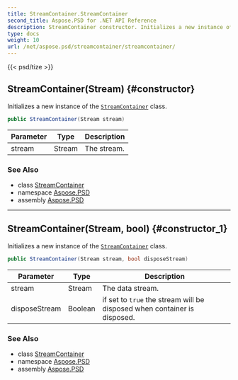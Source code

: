 ```yaml
---
title: StreamContainer.StreamContainer
second_title: Aspose.PSD for .NET API Reference
description: StreamContainer constructor. Initializes a new instance of the StreamContainer class
type: docs
weight: 10
url: /net/aspose.psd/streamcontainer/streamcontainer/
---
```

{{< psd/tize >}}
## StreamContainer(Stream) {#constructor}

Initializes a new instance of the [`StreamContainer`](../) class.

```csharp
public StreamContainer(Stream stream)
```

| Parameter | Type | Description |
| --- | --- | --- |
| stream | Stream | The stream. |

### See Also

* class [StreamContainer](../)
* namespace [Aspose.PSD](../../streamcontainer/)
* assembly [Aspose.PSD](../../../)

---

## StreamContainer(Stream, bool) {#constructor_1}

Initializes a new instance of the [`StreamContainer`](../) class.

```csharp
public StreamContainer(Stream stream, bool disposeStream)
```

| Parameter | Type | Description |
| --- | --- | --- |
| stream | Stream | The data stream. |
| disposeStream | Boolean | if set to `true` the stream will be disposed when container is disposed. |

### See Also

* class [StreamContainer](../)
* namespace [Aspose.PSD](../../streamcontainer/)
* assembly [Aspose.PSD](../../../)


